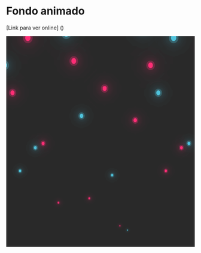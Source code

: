 # Fondo animado

[Link para ver online] ()

![Muestra fondo animado](./img/muestra-fondo-animado.png "Muestra fondo animado")